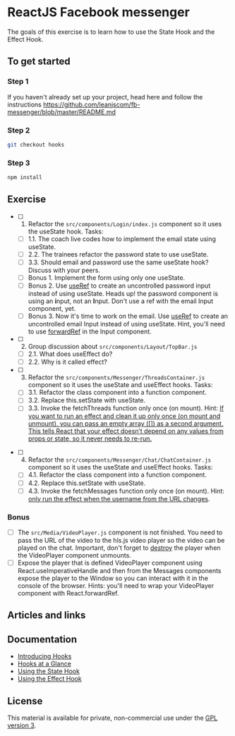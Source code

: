 # ReactJS Facebook messenger

The goals of this exercise is to learn how to use the State Hook and the Effect Hook.

## To get started

### Step 1

If you haven't already set up your project, head here and follow the instructions https://github.com/leanjscom/fb-messenger/blob/master/README.md

### Step 2

```sh
git checkout hooks
```

### Step 3

```sh
npm install
```

## Exercise

- [ ] 1. Refactor the `src/components/Login/index.js` component so it uses the useState hook. Tasks:

  - [ ] 1.1. The coach live codes how to implement the email state using useState.
  - [ ] 2.2. The trainees refactor the password state to use useState.
  - [ ] 3.3. Should email and password use the same useState hook? Discuss with your peers.
  - [ ] Bonus 1. Implement the form using only one useState.
  - [ ] Bonus 2. Use [useRef](https://reactjs.org/docs/hooks-reference.html#useref) to create an uncontrolled password input instead of using useState. Heads up! the password component is using an **i**nput, not an **I**nput. Don't use a ref with the email Input component, yet.
  - [ ] Bonus 3. Now it's time to work on the email. Use [useRef](https://reactjs.org/docs/hooks-reference.html#useref) to create an uncontrolled email Input instead of using useState. Hint, you'll need to use [forwardRef](https://reactjs.org/docs/react-api.html#reactforwardref) in the Input component.

- [ ] 2. Group discussion about `src/components/Layout/TopBar.js`

  - [ ] 2.1. What does useEffect do?
  - [ ] 2.2. Why is it called effect?

- [ ] 3. Refactor the `src/components/Messenger/ThreadsContainer.js` component so it uses the useState and useEffect hooks. Tasks:
  - [ ] 3.1. Refactor the class component into a function component.
  - [ ] 3.2. Replace this.setState with useState.
  - [ ] 3.3. Invoke the fetchThreads function only once (on mount). Hint: [If you want to run an effect and clean it up only once (on mount and unmount), you can pass an empty array ([]) as a second argument. This tells React that your effect doesn’t depend on any values from props or state, so it never needs to re-run.](https://reactjs.org/docs/hooks-effect.html#tip-optimizing-performance-by-skipping-effects)

* [ ] 4. Refactor the `src/components/Messenger/Chat/ChatContainer.js` component so it uses the useState and useEffect hooks. Tasks:
  - [ ] 4.1. Refactor the class component into a function component.
  - [ ] 4.2. Replace this.setState with useState.
  - [ ] 4.3. Invoke the fetchMessages function only once (on mount). Hint: [only run the effect when the username from the URL changes](https://reactjs.org/docs/hooks-effect.html#tip-optimizing-performance-by-skipping-effects).

### Bonus

- [ ] The `src/Media/VideoPlayer.js` component is not finished. You need to pass the URL of the video to the hls.js video player so the video can be played on the chat. Important, don't forget to [destroy](https://github.com/video-dev/hls.js/blob/master/docs/API.md#final-step-destroying-switching-between-streams) the player when the VideoPlayer component unmounts.
- [ ] Expose the player that is defined VideoPlayer component using React.useImperativeHandle and then from the Messages components expose the player to the Window so you can interact with it in the console of the browser. Hints: you'll need to wrap your VideoPlayer component with React.forwardRef.

## Articles and links

## Documentation

- [Introducing Hooks](https://reactjs.org/docs/hooks-intro.html)
- [Hooks at a Glance](https://reactjs.org/docs/hooks-overview.html)
- [Using the State Hook
  ](https://reactjs.org/docs/hooks-state.html)
- [Using the Effect Hook
  ](https://reactjs.org/docs/hooks-effect.html)

## License

This material is available for private, non-commercial use under the [GPL version 3](http://www.gnu.org/licenses/gpl-3.0-standalone.html).
